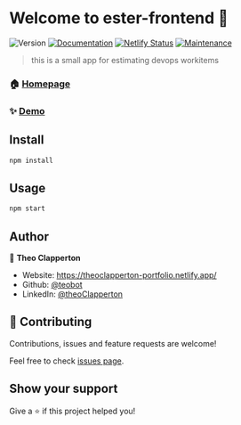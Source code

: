 # Welcome to ester-frontend 👋
![Version](https://img.shields.io/badge/version-0.5.0-blue.svg?cacheSeconds=2592000)
[![Documentation](https://img.shields.io/badge/documentation-yes-brightgreen.svg)](https://github.com/teobot/ester-frontend#readme)
[![Netlify Status](https://api.netlify.com/api/v1/badges/1cc1a6ed-0803-4504-94d3-536986482f33/deploy-status)](https://app.netlify.com/sites/estr/deploys)
[![Maintenance](https://img.shields.io/badge/Maintained%3F-yes-green.svg)](https://github.com/teobot/ester-backend/graphs/commit-activity)

> this is a small app for estimating devops workitems

### 🏠 [Homepage](https://github.com/teobot/ester-frontend)

### ✨ [Demo](https://estr.netlify.app/)

## Install

```sh
npm install
```

## Usage

```sh
npm start
```

## Author

👤 **Theo Clapperton**

* Website: https://theoclapperton-portfolio.netlify.app/
* Github: [@teobot](https://github.com/teobot)
* LinkedIn: [@theoClapperton](https://linkedin.com/in/theoClapperton)

## 🤝 Contributing

Contributions, issues and feature requests are welcome!

Feel free to check [issues page](https://github.com/teobot/ester-frontend/issues). 

## Show your support

Give a ⭐️ if this project helped you!